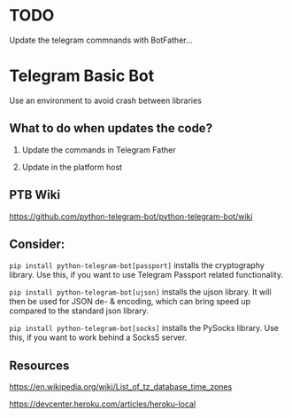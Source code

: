# TODO

Update the telegram commnands with BotFather...

# Telegram Basic Bot

Use an environment to avoid crash between libraries

## What to do when updates the code?

1. Update the commands in Telegram Father

2. Update in the platform host

## PTB Wiki

https://github.com/python-telegram-bot/python-telegram-bot/wiki


## Consider:

`pip install python-telegram-bot[passport]` installs the cryptography library. Use this, if you want to use Telegram Passport related functionality.

`pip install python-telegram-bot[ujson]` installs the ujson library. It will then be used for JSON de- & encoding, which can bring speed up compared to the standard json library.

`pip install python-telegram-bot[socks]` installs the PySocks library. Use this, if you want to work behind a Socks5 server.


## Resources

https://en.wikipedia.org/wiki/List_of_tz_database_time_zones

https://devcenter.heroku.com/articles/heroku-local